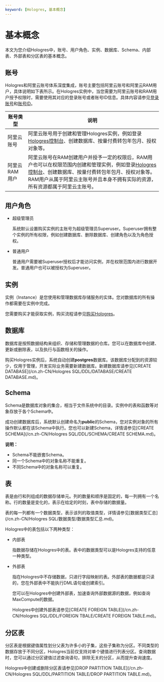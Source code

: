 ```yaml
---
keyword: [Hologres, 基本概念]
---
```


# 基本概念

本文为您介绍Hologres中，账号、用户角色、实例、数据库、Schema、内部表、外部表和分区表的基本概念。

## 账号

Hologres和阿里云账号体系深度集成，账号主要包括阿里云账号和阿里云RAM用户，具体说明如下表所示。在Hologres实例中，当您需要为阿里云账号和RAM用户授予权限时，需要使用其对应的登录账号或者账号ID信息。具体内容请参见[登录账号](/cn.zh-CN/账号与权限管理/账号概述.md)和[账号ID](/cn.zh-CN/账号与权限管理/账号概述.md)。

|账号类型|说明|
|----|--|
|阿里云账号|阿里云账号用于创建和管理Hologres实例，例如登录[Hologres控制台](https://hologram.console.aliyun.com/#/instance)、创建数据库、按量付费转包年包月、授权对象等。|
|阿里云RAM用户|阿里云账号在RAM创建用户并授予一定的权限后，RAM用户也可以在权限范围内创建和管理实例，例如登录[Hologres控制台](https://hologram.console.aliyun.com/#/instance)、创建数据库、按量付费转包年包月、授权对象等。RAM用户从属于阿里云主账号并且本身不拥有实际的资源，所有资源都属于阿里云主账号。 |

## 用户角色

-   超级管理员

    系统默认设置购买实例的主账号为超级管理员Superuser。Superuser拥有整个实例的所有权限，例如创建数据库、删除数据库、创建角色以及为角色授权。

-   普通用户

    普通用户需要被Superuser授权后才能访问实例，并在权限范围内进行数据开发。普通用户也可以被授权为Superuser。


## 实例

实例（Instance）是您使用和管理数据库存储服务的实体。您对数据库的所有操作都需要在实例中完成。

您需要购买才能获取实例，购买流程请参见[购买Hologres](/cn.zh-CN/准备工作/购买Hologres.md)。

## 数据库

数据库是按照数据结构来组织、存储和管理数据的仓库。您可以在数据库中创建、更新或删除表，以及执行与函数相关的操作。

购买Hologres实例后，系统自动创建**postgres**数据库。该数据库分配到的资源较少，仅用于管理，开发实际业务需要新建数据库。新建数据库请参见[CREATE DATABASE](/cn.zh-CN/Hologres SQL/DDL/DATABASE/CREATE DATABASE.md)。

## Schema

Schema是数据库对象的集合，相当于文件系统中的目录。实例中的表和函数等对象存放于各个Schema中。

成功创建数据库后，系统默认创建命名为**public**的Schema，您对实例对象的所有操作默认都在该Schema中执行。您也可以新建Schema，详情请参见[CREATE SCHEMA](/cn.zh-CN/Hologres SQL/DDL/SCHEMA/CREATE SCHEMA.md)。

**说明：**

-   Schema不能嵌套Schema。
-   同一个Schema中的对象名称不能重复。
-   不同Schema中的对象名称可以重复。

## 表

表是由行和列组成的数据存储单元。列的数量和顺序是固定的，每一列拥有一个名称。行的数量是变化的，表示在给定的时刻，表中存储的数据量。

表的每一列都有一个数据类型，表示该列的取值类型，详情请参见[数据类型汇总](/cn.zh-CN/Hologres SQL/数据类型/数据类型汇总.md)。

Hologres中的表包括以下两种类型：

-   内部表

    指数据存储在Hologres中的表。表中的数据类型可以是Hologres支持的任意一种类型。

-   外部表

    指在Hologres中不存储数据，只进行字段映射的表。外部表的数据都是只读的，您在外部表中不能执行DML语句或创建索引。

    您可以在Hologres中创建外部表，加速查询外部数据源的数据，例如查询MaxCompute的数据。

    Hologres中创建外部表请参见[CREATE FOREIGN TABLE](/cn.zh-CN/Hologres SQL/DDL/FOREIGN TBALE/CREATE FOREIGN TABLE.md)。


## 分区表

分区表是根据键值属性划分父表为许多小的子集，这些子集称为分区。不同类型的数据存放于不同分区，Hologres当前仅支持对单个键值进行列表分区。查询数据时，您可以通过分区键值过滤查询语句，排除无关的分区，从而提升查询速度。

Hologres中创建或删除分区表请参见[DROP PARTITION TABLE](/cn.zh-CN/Hologres SQL/DDL/PARTITION TABLE/DROP PARTITION TABLE.md)。

